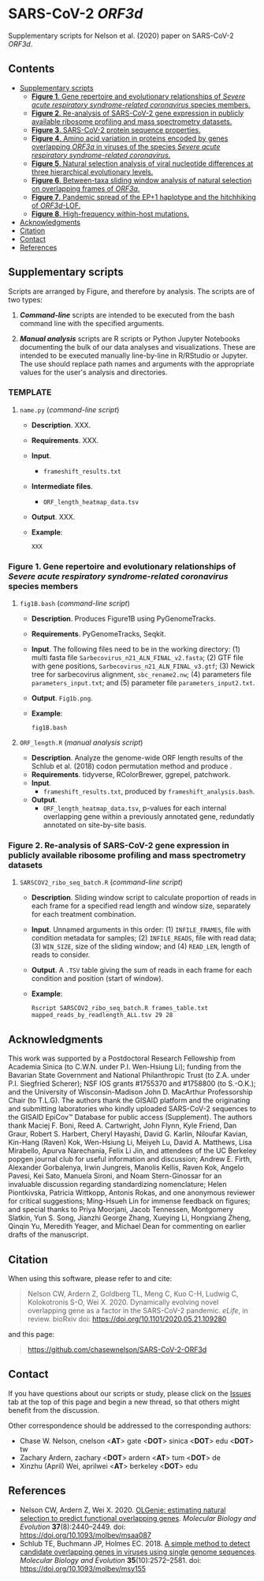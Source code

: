# SARS-CoV-2 *ORF3d*

Supplementary scripts for Nelson et al. (2020) paper on SARS-CoV-2 *ORF3d*.


## <a name="contents"></a>Contents

* [Supplementary scripts](#supplementary-scripts)
	* [**Figure 1**. Gene repertoire and evolutionary relationships of *Severe acute respiratory syndrome-related coronavirus* species members.](#figure-1)
	* [**Figure 2**. Re-analysis of SARS-CoV-2 gene expression in publicly available ribosome profiling and mass spectrometry datasets.](#figure-2)
	* [**Figure 3**. SARS-CoV-2 protein sequence properties.](#figure-3)
	* [**Figure 4**. Amino acid variation in proteins encoded by genes overlapping *ORF3a* in viruses of the species *Severe acute respiratory syndrome-related coronavirus*.](#figure-4)
	* [**Figure 5**. Natural selection analysis of viral nucleotide differences at three hierarchical evolutionary levels.](#figure-5)
	* [**Figure 6**. Between-taxa sliding window analysis of natural selection on overlapping frames of *ORF3a*.](#figure-6)
	* [**Figure 7**. Pandemic spread of the EP+1 haplotype and the hitchhiking of *ORF3d*-LOF.](#figure-7)
	* [**Figure 8**. High-frequency within-host mutations.](#figure-8)
* [Acknowledgments](#acknowledgments)
* [Citation](#citation)
* [Contact](#contact)
* [References](#references)


## <a name="supplementary-scripts"></a>Supplementary scripts

Scripts are arranged by Figure, and therefore by analysis. The scripts are of two types: 

1. ***Command-line*** scripts are intended to be executed from the bash command line with the specified arguments. 

2. ***Manual analysis*** scripts are R scripts or Python Jupyter Notebooks documenting the bulk of our data analyses and visualizations. These are intended to be executed manually line-by-line in R/RStudio or Jupyter. The use should replace path names and arguments with the appropriate values for the user's analysis and directories.


### TEMPLATE
1. `name.py` (*command-line script*)
	* **Description**. XXX.
	* **Requirements**. XXX.
	* **Input**.
		* `frameshift_results.txt`
	* **Intermediate files**.
		* `ORF_length_heatmap_data.tsv`
	* **Output**. XXX.
	* **Example**:

		`XXX`
		

### <a name="figure-1"></a>Figure 1. Gene repertoire and evolutionary relationships of *Severe acute respiratory syndrome-related coronavirus* species members

1. `fig1B.bash` (*command-line script*)
	* **Description**. Produces Figure1B using PyGenomeTracks.
	* **Requirements**. PyGenomeTracks, Seqkit.
	* **Input**. The following files need to be in the working directory: (1) multi fasta file `Sarbecovirus_n21_ALN_FINAL_v2.fasta`; (2) GTF file with gene positions, `Sarbecovirus_n21_ALN_FINAL_v3.gtf`; (3) Newick tree for sarbecovirus alignment, `sbc_rename2.nw`; (4) parameters file `parameters_input.txt`; and (5) parameter file `parameters_input2.txt`.
	* **Output**. `Fig1b.png`.
	* **Example**:

		`fig1B.bash`

2. `ORF_length.R` (*manual analysis script*)
	* **Description**. Analyze the genome-wide ORF length results of the Schlub et al. (2018) codon permutation method and produce .
	* **Requirements**. tidyverse, RColorBrewer, ggrepel, patchwork.
	* **Input**. 
		* `frameshift_results.txt`, produced by `frameshift_analysis.bash`.
	* **Output**. 
		* `ORF_length_heatmap_data.tsv`, p-values for each internal overlapping gene within a previously annotated gene, redundatly annotated on site-by-site basis.


### <a name="figure-2"></a>Figure 2. Re-analysis of SARS-CoV-2 gene expression in publicly available ribosome profiling and mass spectrometry datasets

1. `SARSCOV2_ribo_seq_batch.R` (*command-line script*)
	* **Description**. Sliding window script to calculate proportion of reads in each frame for a specified read length and window size, separately for each treatment combination.
	* **Input**. Unnamed arguments in this order: (1) `INFILE_FRAMES`, file with condition metadata for samples; (2) `INFILE_READS`, file with read data; (3) `WIN_SIZE`, size of the sliding window; and (4) `READ_LEN`, length of reads to consider.
	* **Output**. A `.TSV` table giving the sum of reads in each frame for each condition and position (start of window).
	* **Example**:

		`Rscript SARSCOV2_ribo_seq_batch.R frames_table.txt mapped_reads_by_readlength_ALL.tsv 29 28`


## <a name="acknowledgments"></a>Acknowledgments

This work was supported by a Postdoctoral Research Fellowship from Academia Sinica (to C.W.N. under P.I. Wen-Hsiung Li); funding from the Bavarian State Government and National Philanthropic Trust (to Z.A. under P.I. Siegfried Scherer); NSF IOS grants #1755370 and #1758800 (to S.-O.K.); and the University of Wisconsin-Madison John D. MacArthur Professorship Chair (to T.L.G). The authors thank the GISAID platform and the originating and submitting laboratories who kindly uploaded SARS-CoV-2 sequences to the GISAID EpiCov™ Database for public access (Supplement). The authors thank Maciej F. Boni, Reed A. Cartwright, John Flynn, Kyle Friend, Dan Graur, Robert S. Harbert, Cheryl Hayashi, David G. Karlin, Niloufar Kavian, Kin-Hang (Raven) Kok, Wen-Hsiung Li, Meiyeh Lu, David A. Matthews, Lisa Mirabello, Apurva Narechania, Felix Li Jin, and attendees of the UC Berkeley popgen journal club for useful information and discussion; Andrew E. Firth, Alexander Gorbalenya, Irwin Jungreis, Manolis Kellis, Raven Kok, Angelo Pavesi, Kei Sato, Manuela Sironi, and Noam Stern-Ginossar for an invaluable discussion regarding standardizing nomenclature; Helen Piontkivska, Patricia Wittkopp, Antonis Rokas, and one anonymous reviewer for critical suggestions; Ming-Hsueh Lin for immense feedback on figures; and special thanks to Priya Moorjani, Jacob Tennessen, Montgomery Slatkin, Yun S. Song, Jianzhi George Zhang, Xueying Li, Hongxiang Zheng, Qinqin Yu, Meredith Yeager, and Michael Dean for commenting on earlier drafts of the manuscript.


## <a name="citation"></a>Citation

When using this software, please refer to and cite:

>Nelson CW, Ardern Z, Goldberg TL, Meng C, Kuo C-H, Ludwig C, Kolokotronis S-O, Wei X. 2020. Dynamically evolving novel overlapping gene as a factor in the SARS-CoV-2 pandemic. *eLife*, in review. bioRxiv doi: <a target="_blank" rel="noopener noreferrer" href="https://doi.org/10.1101/2020.05.21.109280">https://doi.org/10.1101/2020.05.21.109280</a>

and this page:

>https://github.com/chasewnelson/SARS-CoV-2-ORF3d


## <a name="contact"></a>Contact

If you have questions about our scripts or study, please click on the <a target="_blank" href="https://github.com/chasewnelson/SARS-CoV-2-ORF3d/issues">Issues</a> tab at the top of this page and begin a new thread, so that others might benefit from the discussion.

Other correspondence should be addressed to the corresponding authors: 

*  Chase W. Nelson, cnelson <**AT**> gate <**DOT**> sinica <**DOT**> edu <**DOT**> tw
*  Zachary Ardern, zachary <**DOT**> ardern <**AT**> tum <**DOT**> de
*  Xinzhu (April) Wei, aprilwei <**AT**> berkeley <**DOT**> edu


## <a name="references"></a>References

* Nelson CW, Ardern Z, Wei X. 2020. <a target="_blank" href="https://academic.oup.com/mbe/article/37/8/2440/5815567">OLGenie: estimating natural selection to predict functional overlapping genes</a>. *Molecular Biology and Evolution* **37**(8):2440–2449. doi: https://doi.org/10.1093/molbev/msaa087
* Schlub TE, Buchmann JP, Holmes EC. 2018. <a target="_blank" href="https://academic.oup.com/mbe/article/35/10/2572/5067730">A simple method to detect candidate overlapping genes in viruses using single genome sequences</a>. *Molecular Biology and Evolution* **35**(10):2572–2581. doi: https://doi.org/10.1093/molbev/msy155

